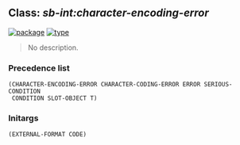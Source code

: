 ## Class: ***sb-int:character-encoding-error***
[![package](https://img.shields.io/badge/Package-SB--INT-5f9ea0.svg?style=social&colorA=999999)](../) [![type](https://img.shields.io/badge/Type-Class-5f9ea0.svg?style=social&colorA=999999)](../#class) 

> No description.

### Precedence list
```
(CHARACTER-ENCODING-ERROR CHARACTER-CODING-ERROR ERROR SERIOUS-CONDITION
 CONDITION SLOT-OBJECT T)
```
### Initargs
```
(EXTERNAL-FORMAT CODE)
```
